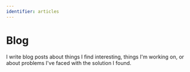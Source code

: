 ```yaml
---
identifier: articles
---
```

# Blog

I write blog posts about things I find interesting, things I'm working on, or about problems I've faced with the solution I found.
